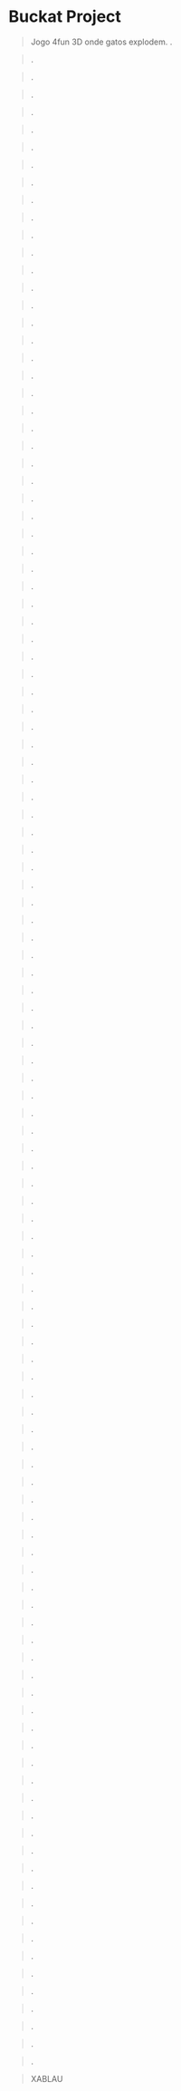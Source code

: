 # Buckat Project

> Jogo 4fun 3D onde gatos explodem.
>.

>.

>.

>.

>.

>.

>.

>.

>.

>.

>.

>.

>.

>.

>.

>.

>.

>.

>.

>.

>.

>.

>.

>.

>.

>.

>.

>.

>.

>.

>.

>.

>.

>.

>.

>.

>.

>.

>.

>.

>.

>.

>.

>.

>.

>.

>.

>.

>.

>.

>.

>.

>.

>.

>.

>.

>.

>.

>.

>.

>.

>.

>.

>.

>.

>.

>.

>.

>.

>.

>.

>.

>.

>.

>.

>.

>.

>.

>.

>.

>.

>.

>.

>.

>.

>.

>.

>.

>.

>.

>.

>.

>.

>.

>.

>.

>.

>.

>.

>.

>.

>.

>.

>.

>.

>.

>.

>.

>.

>.

>.

>.

>.

>.

>.

>.


>XABLAU


